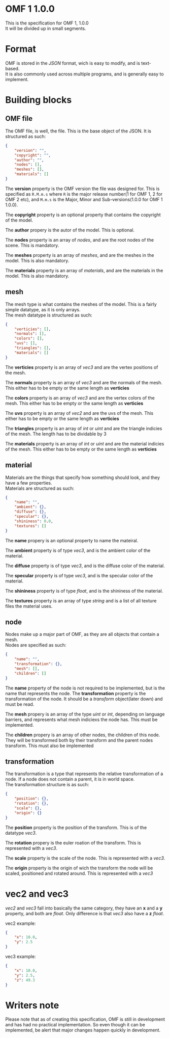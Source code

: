 # OMF 1 1.0.0
This is the specification for OMF 1, 1.0.0  
It will be divided up in small segments.

# Format
OMF is stored in the *JSON* format, wich is easy to modify, and is text-based.  
It is also commonly used across multiple programs, and is generally easy to implement.

# Building blocks

## OMF file
The OMF file, is well, the file. This is the base object of the JSON. It is structured as such:
```json
{
    "version": "",
    "copyright": "",
    "author": "",
    "nodes": [],
    "meshes": [],
    "materials": []
}
```
The **version** property is the OMF version the file was designed for. This is specified as `R.M.m.s` where `R` is the major release number(1 for OMF 1, 2 for OMF 2 etc), and `M.m.s` is the Major, Minor and Sub-versions(1.0.0 for OMF 1 1.0.0).  

The **copyright** property is an optional property that contains the copyright of the model.

The **author** propery is the autor of the model. This is optional.  

The **nodes** property is an array of *nodes*, and are the root nodes of the scene. This is mandatory.  

The **meshes** property is an array of *meshes*, and are the meshes in the model. This is also mandatory.  

The **materials** property is an array of *materials*, and are the materials in the model. This is also mandatory.

## mesh
The mesh type is what contains the meshes of the model. This is a fairly simple datatype, as it is only arrays.  
The mesh datatype is structured as such:
```json
{
    "verticies": [],
    "normals": [],
    "colors": [],
    "uvs": [],
    "triangles": [],
    "materials": []
}
```
The **verticies** property is an array of *vec3* and are the vertex positions of the mesh.  

The **normals** property is an array of *vec3* and are the normals of the mesh. This either has to be empty or the same length as **verticies**   

The **colors** property is an array of *vec3* and are the vertex colors of the mesh. This either has to be empty or the same length as **verticies**   

The **uvs** property is an array of *vec2* and are the uvs of the mesh. This either has to be empty or the same length as **verticies**  

The **triangles** property is an array of *int* or *uint* and are the triangle indicies of the mesh. The length has to be dividable by 3  

The **materials** property is an array of *int* or *uint* and are the material indicies of the mesh. This either has to be empty or the same length as **verticies**

## material
Materials are the things that specify how something should look, and they have a few properties.  
Materials are structured as such:
```json
{
    "name": "",
    "ambient": {},
    "diffuse": {},
    "specular": {},
    "shininess": 0.0,
    "textures": []
}
```
The **name** propery is an optional property to name the mateiral.  

The **ambient** property is of type *vec3*, and is the ambient color of the material.  

The **diffuse** property is of type *vec3*, and is the diffuse color of the material.  

The **specular** property is of type *vec3*, and is the specular color of the material.  

The **shininess** property is of type *float*, and is the shininess of the material.  

The **textures** property is an array of type *string* and is a list of all texture files the material uses.

## node
Nodes make up a major part of OMF, as they are all objects that contain a mesh.  
Nodes are specified as such:
```json
{
    "name": "",
    "transformation": {},
    "mesh": [],
    "children": []
}
```
The **name** property of the node is not required to be implemented, but is the name that represents the node. The **transformation** property is the transformation of the node. It should be a *transform* object(later down) and must be read.  

The **mesh** propery is an array of the type *uint* or *int*, depending on language barriers, and represents what mesh indiciexs the node has. This must be implemented.  

The **children** propery is an array of other nodes, the children of this node. They will be transformed both by their transform and the parent nodes transform. This must also be implemented

## transformation
The transformation is a type that represents the relative transformation of a node. If a node does not contain a parent, it is in world space.  
The transformation structure is as such:
```json
{
    "position": {},
    "rotation": {},
    "scale": {},
    "origin": {}
}
```
The **position** property is the position of the transform. This is of the datatype *vec3*.  

The **rotation** propery is the euler roation of the transform. This is represented with a *vec3*.  

The **scale** property is the scale of the node. This is represented with a *vec3*.  

The **origin** property is the origin of wich the transform the node will be scaled, positioned and rotated around. This is represented with a *vec3*

# vec2 and vec3
*vec2* and *vec3* fall into basically the same category, they have an **x** and a **y** property, and both are *float*. Only difference is that *vec3* also have a **z** *float*.  

vec2 example:
```json
{
    "x": 10.0,
    "y": 2.5
}
```

vec3 example:
```json
{
    "x": 10.0,
    "y": 2.5,
    "z": 49.3
}
```

# Writers note
Please note that as of creating this specification, OMF is still in development and has had no practical implementation. So even though it can be implemented, be alert that major changes happen quickly in development.

